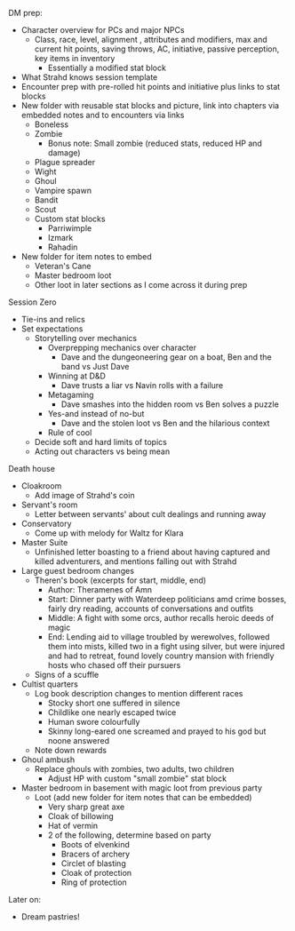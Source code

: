DM prep:
- Character overview for PCs and major NPCs
	- Class, race, level, alignment , attributes and modifiers, max and current hit points, saving throws, AC, initiative, passive perception, key items in inventory
		- Essentially a modified stat block
- What Strahd knows session template
- Encounter prep with pre-rolled hit points and initiative plus links to stat blocks
- New folder with reusable stat blocks and picture, link into chapters via embedded notes and to encounters via links
	- Boneless
	- Zombie
		- Bonus note: Small zombie (reduced stats, reduced HP and damage)
	- Plague spreader
	- Wight
	- Ghoul
	- Vampire spawn
	- Bandit
	- Scout
	- Custom stat blocks
		- Parriwimple
		- Izmark
		- Rahadin
- New folder for item notes to embed
	- Veteran's Cane
	- Master bedroom loot
	- Other loot in later sections as I come across it during prep

Session Zero
- Tie-ins and relics
- Set expectations
	- Storytelling over mechanics
		- Overprepping mechanics over character
			- Dave and the dungeoneering gear on a boat, Ben and the band vs Just Dave
		- Winning at D&D
			- Dave trusts a liar vs Navin rolls with a failure
		- Metagaming
			- Dave smashes into the hidden room vs Ben solves a puzzle
		- Yes-and instead of no-but
			- Dave and the stolen loot vs Ben and the hilarious context
		- Rule of cool
	- Decide soft and hard limits of topics
	- Acting out characters vs being mean

Death house
- Cloakroom
	- Add image of Strahd's coin
- Servant's room
	- Letter between servants' about cult dealings and running away
- Conservatory
	- Come up with melody for Waltz for Klara
- Master Suite
	- Unfinished letter boasting to a friend about having captured and killed adventurers, and mentions falling out with Strahd
- Large guest bedroom changes
	- Theren's book (excerpts for start, middle, end)
		- Author: Theramenes of Amn
		- Start: Dinner party with Waterdeep politicians amd crime bosses, fairly dry reading, accounts of conversations and outfits
		- Middle: A fight with some orcs, author recalls heroic deeds of magic
		- End: Lending aid to village troubled by werewolves, followed them into mists, killed two in a fight using silver, but were injured and had to retreat, found lovely country mansion with friendly hosts who chased off their pursuers
	- Signs of a scuffle
- Cultist quarters
	- Log book description changes to mention different races
		- Stocky short one suffered in silence
		- Childlike one nearly escaped twice
		- Human swore colourfully
		- Skinny long-eared one screamed and prayed to his god but noone answered
	- Note down rewards
- Ghoul ambush
	- Replace ghouls with zombies, two adults, two children
		- Adjust HP with custom "small zombie" stat block
- Master bedroom in basement with magic loot from previous party
	- Loot (add new folder for item notes that can be embedded)
		- Very sharp great axe
		- Cloak of billowing
		- Hat of vermin
		- 2 of the following, determine based on party
			- Boots of elvenkind
			- Bracers of archery
			- Circlet of blasting
			- Cloak of protection
			- Ring of protection

Later on:
- Dream pastries!